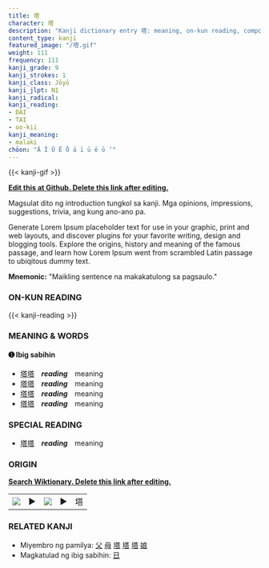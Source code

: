 ```yaml
---
title: 塔
character: 塔
description: "Kanji dictionary entry 塔: meaning, on-kun reading, compounds, origin, related kanji"
content_type: kanji
featured_image: "/塔.gif"
weight: 111
frequency: 111
kanji_grade: 9
kanji_strokes: 1
kanji_class: Jōyō
kanji_jlpt: N1
kanji_radical: 
kanji_reading: 
- DAI
- TAI
- oo-kii
kanji_meaning:
- malaki
chōon: "Ā Ī Ū Ē Ō ā ī ū ē ō ’"
---
```

[//]: # (Don't edit the line below. Kanji animated GIF code is automatically generated.)
{{< kanji-gif >}}

[//]: # (Edit below this line.)

**[Edit this at Github. Delete this link after editing.](https://github.com/tim0g/tim/tree/main/content/kanji/塔/index.md)**

Magsulat dito ng introduction tungkol sa kanji. Mga opinions, impressions, suggestions, trivia, ang kung ano-ano pa.

Generate Lorem Ipsum placeholder text for use in your graphic, print and web layouts, and discover plugins for your favorite writing, design and blogging tools. Explore the origins, history and meaning of the famous passage, and learn how Lorem Ipsum went from scrambled Latin passage to ubiqitous dummy text.
 
**Mnemonic:** "Maikling sentence na makakatulong sa pagsaulo."

### ON-KUN READING

[//]: # (Don't edit the line below. ON-KUN READING code is automatically generated.)
{{< kanji-reading >}}

### MEANING & WORDS

#### ➊ **Ibig sabihin**
  - [塔](../塔)[塔](../塔)　***reading***　meaning
  - [塔](../塔)[塔](../塔)　***reading***　meaning
  - [塔](../塔)[塔](../塔)　***reading***　meaning
  - [塔](../塔)[塔](../塔)　***reading***　meaning

### SPECIAL READING
  - [塔](../塔)[塔](../塔)　***reading***　meaning

### ORIGIN

**[Search Wiktionary. Delete this link after editing.](https://wiktionary.org/wiki/塔)**
<table class="kanji-table"><tr><td>
<img src="60px-塔-bronze.svg.png">
</td><td>▶</td><td>
<img src="60px-塔-oracle.svg.png">
</td><td>▶</td>
<td class="kanji-origin">塔</td>
</tr></table>

### RELATED KANJI
- Miyembro ng pamilya: [父](../父) [母](../母) [塔](../塔) [塔](../塔) [塔](../塔) [娘](../娘)
- Magkatulad ng ibig sabihin: [日](../日)
